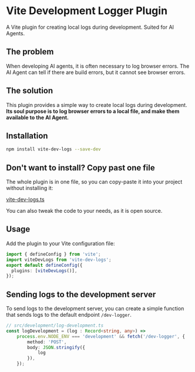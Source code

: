 # Vite Development Logger Plugin

A Vite plugin for creating local logs during development. Suited for AI Agents.

## The problem

When developing AI agents, it is often necessary to log browser errors. 
The AI Agent can tell if there are build errors, but it cannot see browser errors.


## The solution
This plugin provides a simple way to create local logs during development.
**Its soul purpose is to log browser errors to a local file, and make them available to the AI Agent.**


## Installation

```bash
npm install vite-dev-logs --save-dev
```


## Don't want to install? Copy past one file

The whole plugin is in one file, so you can copy-paste it into your project without installing it:

[vite-dev-logs.ts](https://github.com/ChenPeleg/vite-dev-logs/blob/main/src/index.ts)

You can also tweak the code to your needs, as it is open source.


## Usage

Add the plugin to your Vite configuration file:

```typescript
import { defineConfig } from 'vite';
import viteDevLogs from 'vite-dev-logs';
export default defineConfig({
  plugins: [viteDevLogs()],
});
```

## Sending logs to the development server

To send logs to the development server, you can create a simple function that sends logs to the default endpoint `/dev-logger`.

```typescript
// src/development/log-development.ts
const logDevelopment = (log : Record<string, any>) =>
    process.env.NODE_ENV === 'development' && fetch('/dev-logger', {
        method: 'POST',
        body: JSON.stringify({
            log
        }),
    });
```

 
